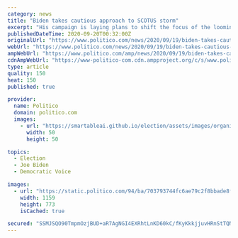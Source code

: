 ```yaml
---
category: news
title: "Biden takes cautious approach to SCOTUS storm"
excerpt: "His campaign is laying plans to shift the focus of the looming Supreme Court nomination fight toward a referendum on the Affordable Care Act."
publishedDateTime: 2020-09-20T00:32:00Z
originalUrl: "https://www.politico.com/news/2020/09/19/biden-takes-cautious-approach-to-scotus-storm-418551"
webUrl: "https://www.politico.com/news/2020/09/19/biden-takes-cautious-approach-to-scotus-storm-418551"
ampWebUrl: "https://www.politico.com/amp/news/2020/09/19/biden-takes-cautious-approach-to-scotus-storm-418551"
cdnAmpWebUrl: "https://www-politico-com.cdn.ampproject.org/c/s/www.politico.com/amp/news/2020/09/19/biden-takes-cautious-approach-to-scotus-storm-418551"
type: article
quality: 150
heat: 150
published: true

provider:
  name: Politico
  domain: politico.com
  images:
    - url: "https://smartableai.github.io/election/assets/images/organizations/politico.com-50x50.jpg"
      width: 50
      height: 50

topics:
  - Election
  - Joe Biden
  - Democratic Voice

images:
  - url: "https://static.politico.com/94/ba/703793744fc6ae79c2f8bbade8f3/biden-773-ap.jpg"
    width: 1159
    height: 773
    isCached: true

secured: "SSMJSQO90TmpmOzjBUD+aR7AgNGI4EXRhtLnKD60kC/fKyKkkjjuvHRnStTQNXzyQsiaB2/CVmqMENBEaO7Cv22mdao/yeF1Ba0TabNQB8jyC4q6qXUuBS3Qcg226ATOfeig6x6nGmzfA6yaEjn2puTafAHysvyIJuuIfXdMCKV9qOyQhdz0846XTUYwGoDWTgNYebbRHfDSU268dljJXN5og6yoOAPErutaaM0C3SAAUmLHx8sfrNqdCqTk1vQbPcO8QSILFJzZrIjZdFZP5tndV3bohc9/kN9X/sxiYnoSIw6JEJLZIu3L375WzKWxyyEY/k2wMkK/Zas7hE2emHFALvKPqFZGKJe0m74854s=;xHqC2y6YhaIPGgYCYl056Q=="
---
```


